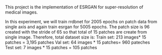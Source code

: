 This project is the implementation of ESRGAN for super-resolution of medical images.

In this experiment, we will train rrdbnet for 2005 epochs on patch data from single axis and again train esrgan for 5005 epochs.
The patch size is 96 created with the stride of 65 so that total of 15 patches are create from single image.
Therefore, total dataset size is:
Train set: 213 images* 15 patches = 3,195 patches
Val set: 64 images * 15 patches= 960 pateches
Test set: 7 images * 15 patches = 105 patches


